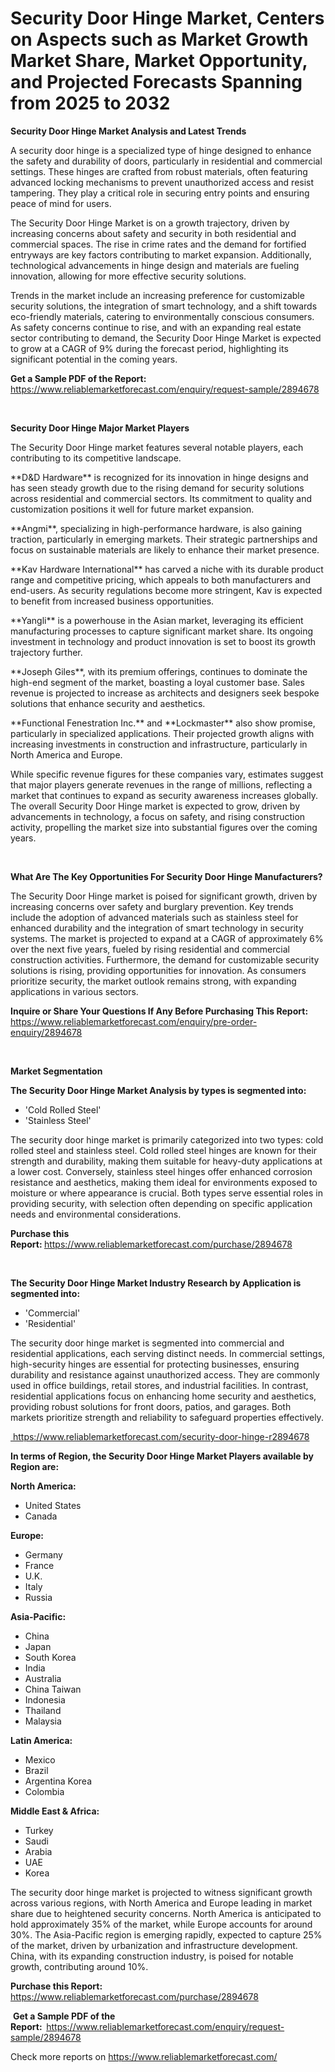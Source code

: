 <p><h1>Security Door Hinge Market, Centers on Aspects such as Market Growth Market Share, Market Opportunity, and Projected Forecasts Spanning from 2025 to 2032</h1></p><p><strong>Security Door Hinge Market Analysis and Latest Trends</strong></p>
<p><p>A security door hinge is a specialized type of hinge designed to enhance the safety and durability of doors, particularly in residential and commercial settings. These hinges are crafted from robust materials, often featuring advanced locking mechanisms to prevent unauthorized access and resist tampering. They play a critical role in securing entry points and ensuring peace of mind for users.</p><p>The Security Door Hinge Market is on a growth trajectory, driven by increasing concerns about safety and security in both residential and commercial spaces. The rise in crime rates and the demand for fortified entryways are key factors contributing to market expansion. Additionally, technological advancements in hinge design and materials are fueling innovation, allowing for more effective security solutions.</p><p>Trends in the market include an increasing preference for customizable security solutions, the integration of smart technology, and a shift towards eco-friendly materials, catering to environmentally conscious consumers. As safety concerns continue to rise, and with an expanding real estate sector contributing to demand, the Security Door Hinge Market is expected to grow at a CAGR of 9% during the forecast period, highlighting its significant potential in the coming years.</p></p>
<p><strong>Get a Sample PDF of the Report:&nbsp;</strong> <a href="https://www.reliablemarketforecast.com/enquiry/request-sample/2894678?utm_campaign=2724&utm_medium=2&utm_source=Github&utm_content=ia&utm_term=15032025&utm_id=security-door-hinge">https://www.reliablemarketforecast.com/enquiry/request-sample/2894678</a></p>
<p>&nbsp;</p>
<p><strong>Security Door Hinge Major Market Players</strong></p>
<p><p>The Security Door Hinge market features several notable players, each contributing to its competitive landscape. </p><p>**D&D Hardware** is recognized for its innovation in hinge designs and has seen steady growth due to the rising demand for security solutions across residential and commercial sectors. Its commitment to quality and customization positions it well for future market expansion.</p><p>**Angmi**, specializing in high-performance hardware, is also gaining traction, particularly in emerging markets. Their strategic partnerships and focus on sustainable materials are likely to enhance their market presence.</p><p>**Kav Hardware International** has carved a niche with its durable product range and competitive pricing, which appeals to both manufacturers and end-users. As security regulations become more stringent, Kav is expected to benefit from increased business opportunities.</p><p>**Yangli** is a powerhouse in the Asian market, leveraging its efficient manufacturing processes to capture significant market share. Its ongoing investment in technology and product innovation is set to boost its growth trajectory further.</p><p>**Joseph Giles**, with its premium offerings, continues to dominate the high-end segment of the market, boasting a loyal customer base. Sales revenue is projected to increase as architects and designers seek bespoke solutions that enhance security and aesthetics.</p><p>**Functional Fenestration Inc.** and **Lockmaster** also show promise, particularly in specialized applications. Their projected growth aligns with increasing investments in construction and infrastructure, particularly in North America and Europe.</p><p>While specific revenue figures for these companies vary, estimates suggest that major players generate revenues in the range of millions, reflecting a market that continues to expand as security awareness increases globally. The overall Security Door Hinge market is expected to grow, driven by advancements in technology, a focus on safety, and rising construction activity, propelling the market size into substantial figures over the coming years.</p></p>
<p>&nbsp;</p>
<p><strong>What Are The Key Opportunities For Security Door Hinge Manufacturers?</strong></p>
<p><p>The Security Door Hinge market is poised for significant growth, driven by increasing concerns over safety and burglary prevention. Key trends include the adoption of advanced materials such as stainless steel for enhanced durability and the integration of smart technology in security systems. The market is projected to expand at a CAGR of approximately 6% over the next five years, fueled by rising residential and commercial construction activities. Furthermore, the demand for customizable security solutions is rising, providing opportunities for innovation. As consumers prioritize security, the market outlook remains strong, with expanding applications in various sectors.</p></p>
<p><strong>Inquire or Share Your Questions If Any Before Purchasing This Report:</strong> <a href="https://www.reliablemarketforecast.com/enquiry/pre-order-enquiry/2894678?utm_campaign=2724&utm_medium=2&utm_source=Github&utm_content=ia&utm_term=15032025&utm_id=security-door-hinge">https://www.reliablemarketforecast.com/enquiry/pre-order-enquiry/2894678</a></p>
<p>&nbsp;</p>
<p><strong>Market Segmentation</strong></p>
<p><strong>The Security Door Hinge Market Analysis by types is segmented into:</strong></p>
<p><ul><li>'Cold Rolled Steel'</li><li>'Stainless Steel'</li></ul></p>
<p><p>The security door hinge market is primarily categorized into two types: cold rolled steel and stainless steel. Cold rolled steel hinges are known for their strength and durability, making them suitable for heavy-duty applications at a lower cost. Conversely, stainless steel hinges offer enhanced corrosion resistance and aesthetics, making them ideal for environments exposed to moisture or where appearance is crucial. Both types serve essential roles in providing security, with selection often depending on specific application needs and environmental considerations.</p></p>
<p><strong>Purchase this Report:&nbsp;</strong><a href="https://www.reliablemarketforecast.com/purchase/2894678?utm_campaign=2724&utm_medium=2&utm_source=Github&utm_content=ia&utm_term=15032025&utm_id=security-door-hinge">https://www.reliablemarketforecast.com/purchase/2894678</a></p>
<p>&nbsp;</p>
<p><strong>The Security Door Hinge Market Industry Research by Application is segmented into:</strong></p>
<p><ul><li>'Commercial'</li><li>'Residential'</li></ul></p>
<p><p>The security door hinge market is segmented into commercial and residential applications, each serving distinct needs. In commercial settings, high-security hinges are essential for protecting businesses, ensuring durability and resistance against unauthorized access. They are commonly used in office buildings, retail stores, and industrial facilities. In contrast, residential applications focus on enhancing home security and aesthetics, providing robust solutions for front doors, patios, and garages. Both markets prioritize strength and reliability to safeguard properties effectively.</p></p>
<p><a href="https://www.reliablemarketforecast.com/security-door-hinge-r2894678?utm_campaign=2724&utm_medium=2&utm_source=Github&utm_content=ia&utm_term=15032025&utm_id=security-door-hinge">&nbsp;https://www.reliablemarketforecast.com/security-door-hinge-r2894678</a></p>
<p><strong>In terms of Region, the Security Door Hinge Market Players available by Region are:</strong></p>
<p>
    <p> <strong> North America: </strong>
        <ul>
            <li>United States</li>
            <li>Canada</li>
        </ul>
        </p> 
    <p> <strong> Europe: </strong>
        <ul>
            <li>Germany</li>
            <li>France</li>
            <li>U.K.</li>
            <li>Italy</li>
            <li>Russia</li>
        </ul>
        </p> 
    <p> <strong> Asia-Pacific: </strong>
        <ul>
            <li>China</li>
            <li>Japan</li>
            <li>South Korea</li>
            <li>India</li>
            <li>Australia</li>
            <li>China Taiwan</li>
            <li>Indonesia</li>
            <li>Thailand</li>
            <li>Malaysia</li>
        </ul>
        </p> 
    <p> <strong> Latin America: </strong>
        <ul>
            <li>Mexico</li>
            <li>Brazil</li>
            <li>Argentina Korea</li>
            <li>Colombia</li>
        </ul>
        </p> 
    <p> <strong> Middle East & Africa: </strong>
        <ul>
            <li>Turkey</li>
            <li>Saudi</li>
            <li>Arabia</li>
            <li>UAE</li>
            <li>Korea</li>
        </ul>
    </p>
    </p>
<p><p>The security door hinge market is projected to witness significant growth across various regions, with North America and Europe leading in market share due to heightened security concerns. North America is anticipated to hold approximately 35% of the market, while Europe accounts for around 30%. The Asia-Pacific region is emerging rapidly, expected to capture 25% of the market, driven by urbanization and infrastructure development. China, with its expanding construction industry, is poised for notable growth, contributing around 10%.</p></p>
<p><strong>Purchase this Report: </strong><a href="https://www.reliablemarketforecast.com/purchase/2894678?utm_campaign=2724&utm_medium=2&utm_source=Github&utm_content=ia&utm_term=15032025&utm_id=security-door-hinge">https://www.reliablemarketforecast.com/purchase/2894678</a></p>
<p>&nbsp;<strong>Get a Sample PDF of the Report:&nbsp;&nbsp;</strong><a href="https://www.reliablemarketforecast.com/enquiry/request-sample/2894678?utm_campaign=2724&utm_medium=2&utm_source=Github&utm_content=ia&utm_term=15032025&utm_id=security-door-hinge">https://www.reliablemarketforecast.com/enquiry/request-sample/2894678</a></p>
<p><strong></strong></p>
<p>Check more reports on <a href="https://www.reliablemarketforecast.com/?utm_campaign=2724&utm_medium=2&utm_source=Github&utm_content=ia&utm_term=15032025&utm_id=security-door-hinge">https://www.reliablemarketforecast.com/</a></p>